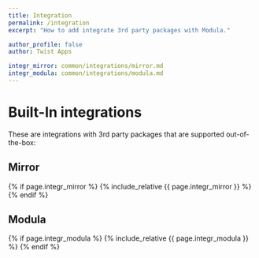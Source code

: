 ```yaml
---
title: Integration
permalink: /integration
excerpt: "How to add integrate 3rd party packages with Modula."

author_profile: false
author: Twist Apps

integr_mirror: common/integrations/mirror.md
integr_modula: common/integrations/modula.md
---
```


# Built-In integrations
These are integrations with 3rd party packages that are supported out-of-the-box: 

## Mirror
{% if page.integr_mirror %}
  {% include_relative {{ page.integr_mirror }} %}
{% endif %}

## Modula
{% if page.integr_modula %}
    {% include_relative {{ page.integr_modula }} %}
{% endif %}